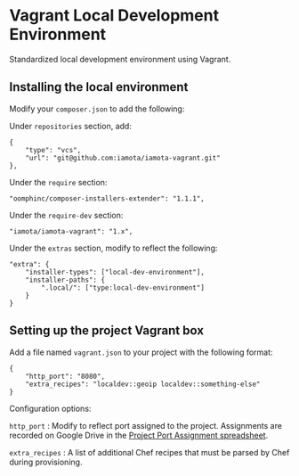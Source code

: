 # Vagrant Local Development Environment

Standardized local development environment using Vagrant.

## Installing the local environment

Modify your `composer.json` to add the following:

Under `repositories` section, add:

    {
        "type": "vcs",
		"url": "git@github.com:iamota/iamota-vagrant.git"
    },

Under the `require` section:

    "oomphinc/composer-installers-extender": "1.1.1",

Under the `require-dev` section:

    "iamota/iamota-vagrant": "1.x",

Under the `extras` section, modify to reflect the following:

    "extra": {
        "installer-types": ["local-dev-environment"],
        "installer-paths": {
            ".local/": ["type:local-dev-environment"]
        }
    }


## Setting up the project Vagrant box

Add a file named `vagrant.json` to your project with the following format:

    {
	    "http_port": "8080",
	    "extra_recipes": "localdev::geoip localdev::something-else"
    }

Configuration options:

`http_port` : Modify to reflect port assigned to the project. Assignments are recorded on Google Drive in the [Project Port Assignment spreadsheet](https://docs.google.com/a/iamota.com/spreadsheets/d/1pFm1RVFnsfQsNyC2YpmfQZtubdgDO7mOfymduogZDRA/edit?usp=sharing).

`extra_recipes` : A list of additional Chef recipes that must be parsed by Chef during provisioning.


